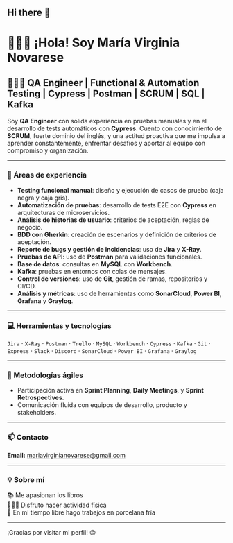 ## Hi there 👋
# 🙋🏻‍♀️ ¡Hola! Soy María Virginia Novarese

## 👩🏻‍💻 QA Engineer | Functional & Automation Testing | Cypress | Postman | SCRUM | SQL | Kafka

Soy **QA Engineer** con sólida experiencia en pruebas manuales y en el desarrollo de tests automáticos con **Cypress**. Cuento con conocimiento de **SCRUM**, fuerte dominio del inglés, y una actitud proactiva que me impulsa a aprender constantemente, enfrentar desafíos y aportar al equipo con compromiso y organización.

---

### 🧪 Áreas de experiencia

- **Testing funcional manual**: diseño y ejecución de casos de prueba (caja negra y caja gris).
- **Automatización de pruebas**: desarrollo de tests E2E con **Cypress** en arquitecturas de microservicios.
- **Análisis de historias de usuario**: criterios de aceptación, reglas de negocio.
- **BDD con Gherkin**: creación de escenarios y definición de criterios de aceptación.
- **Reporte de bugs y gestión de incidencias**: uso de **Jira** y **X-Ray**.
- **Pruebas de API**: uso de **Postman** para validaciones funcionales.
- **Base de datos**: consultas en **MySQL** con **Workbench**.
- **Kafka**: pruebas en entornos con colas de mensajes.
- **Control de versiones**: uso de **Git**, gestión de ramas, repositorios y CI/CD.
- **Análisis y métricas**: uso de herramientas como **SonarCloud**, **Power BI**, **Grafana** y **Graylog**.

---

### 💻 Herramientas y tecnologías

`Jira` · `X-Ray` · `Postman` · `Trello` · `MySQL` · `Workbench` · `Cypress` · `Kafka` · `Git` · `Express` · `Slack` · `Discord` · `SonarCloud` · `Power BI` · `Grafana` · `Graylog`

---

### 🔄 Metodologías ágiles

- Participación activa en **Sprint Planning**, **Daily Meetings**, y **Sprint Retrospectives**.
- Comunicación fluida con equipos de desarrollo, producto y stakeholders.

---

### 📫 Contacto

**Email:** mariavirginianovarese@gmail.com

---

### 💡 Sobre mí

📚 Me apasionan los libros  
🏋🏻‍♀️ Disfruto hacer actividad física  
🎨 En mi tiempo libre hago trabajos en porcelana fría

---

¡Gracias por visitar mi perfil! 😊

<!--
**VickyNovarese/VickyNovarese** is a ✨ _special_ ✨ repository because its `README.md` (this file) appears on your GitHub profile.

Here are some ideas to get you started:

- 🔭 I’m currently working on ...
- 🌱 I’m currently learning ...
- 👯 I’m looking to collaborate on ...
- 🤔 I’m looking for help with ...
- 💬 Ask me about ...
- 📫 How to reach me: ...
- 😄 Pronouns: ...
- ⚡ Fun fact: ...
-->

